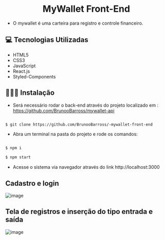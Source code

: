 <p align="center">
    <h1 align="center">
        MyWallet Front-End
    </h1>
</p>

 - O mywallet é uma carteira para registro e controle financeiro.
 
## 💻 Tecnologias Utilizadas

- HTML5
- CSS3
- JavaScript
- React.js
- Styled-Components

## 👨🏻‍💻 Instalação

- Será necessário rodar o back-end através do projeto localizado em : https://github.com/BrunooBarross/mywallet-api

```bash

$ git clone https://github.com/BrunooBarross/-mywallet-front-end

```
- Abra um terminal na pasta do projeto e rode os comandos:

```bash

$ npm i 

$ npm start

```
- Acesse o sistema via navegador através do link http://localhost:3000 

## Cadastro e login

![image](https://user-images.githubusercontent.com/91610976/205413192-8350d35f-d77b-47a6-8dbe-b22d89a0dba3.png)


## Tela de registros e inserção do tipo entrada e saída

![image](https://user-images.githubusercontent.com/91610976/205413196-349bfe22-65b6-4b30-bb79-35cc1a4579e2.png)
